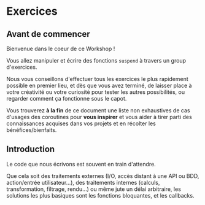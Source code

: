# Exercices

## Avant de commencer

Bienvenue dans le coeur de ce Workshop !

Vous allez manipuler et écrire des fonctions `suspend` à travers un group d'exercices.

Nous vous conseillons d'effectuer tous les exercices le plus rapidement possible en premier lieu, et dès que vous avez terminé, de laisser place à votre créativité ou votre curiosité pour tester les autres possibilités, ou regarder comment ça fonctionne sous le capot.

Vous trouverez **à la fin** de ce document une liste non exhaustives de cas d'usages des coroutines pour **vous inspirer** et vous aider à tirer parti des connaissances acquises dans vos projets et en récolter les bénéfices/bienfaits.

## Introduction

Le code que nous écrivons est souvent en train d'attendre.

Que cela soit des traitements externes (I/O, accès distant à une API ou BDD, action/entrée utilisateur…), des traitements internes (calculs, transformation, filtrage, rendu…) ou même jute un délai arbitraire, les solutions les plus basiques sont les fonctions bloquantes, et les callbacks.



